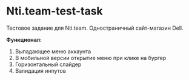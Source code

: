 # Nti.team-test-task

Тестовое задание для Nti.team. Одностраничный сайт-магазин Dell.

**Функционал:**

1. Выпадающее меню аккаунта
2. В мобильной версии открытие меню при клике на бургер
3. Горизонтальный слайдер
4. Валидация инпутов
